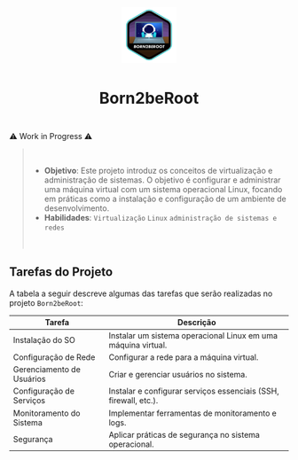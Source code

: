 <div align="center" style="padding-bottom: 10px;">
<img align="center" src="../assets/badges/born2beroote.png" alt="Born2beRoot" style="width: 100px; vertical-align: middle;padding-bottom: 8px;" />
<h1 align="center" style="border: none;">
  Born2beRoot
</h1>

</div>

⚠️ Work in Progress ⚠️

> &nbsp; &nbsp; &nbsp;
>
> -   **Objetivo**: Este projeto introduz os conceitos de virtualização e administração de sistemas. O objetivo é configurar e administrar uma máquina virtual com um sistema operacional Linux, focando em práticas como a instalação e configuração de um ambiente de desenvolvimento.
> -   **Habilidades**: `Virtualização` `Linux` `administração de sistemas e redes`
>
> &nbsp; &nbsp; &nbsp;

## Tarefas do Projeto

A tabela a seguir descreve algumas das tarefas que serão realizadas no projeto `Born2beRoot`:

| Tarefa                    | Descrição                                                        |
| ------------------------- | ---------------------------------------------------------------- |
| Instalação do SO          | Instalar um sistema operacional Linux em uma máquina virtual.    |
| Configuração de Rede      | Configurar a rede para a máquina virtual.                        |
| Gerenciamento de Usuários | Criar e gerenciar usuários no sistema.                           |
| Configuração de Serviços  | Instalar e configurar serviços essenciais (SSH, firewall, etc.). |
| Monitoramento do Sistema  | Implementar ferramentas de monitoramento e logs.                 |
| Segurança                 | Aplicar práticas de segurança no sistema operacional.            |

## &nbsp;
